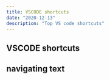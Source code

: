 ```yaml
---
title: VSCODE shortcuts
date: "2020-12-13"
description: "Top VS code shortcuts"
---
```


## VSCODE shortcuts

## navigating text

